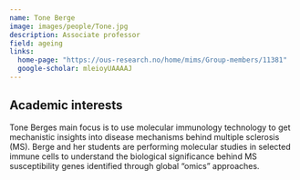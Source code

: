 ```yaml
---
name: Tone Berge
image: images/people/Tone.jpg
description: Associate professor
field: ageing
links:
  home-page: "https://ous-research.no/home/mims/Group-members/11381"
  google-scholar: mleioyUAAAAJ
---
```


## Academic interests

Tone Berges main focus is to use molecular immunology technology to get mechanistic insights into disease mechanisms behind multiple sclerosis (MS). Berge and her students are performing molecular studies in selected immune cells to understand the biological significance behind MS susceptibility genes identified through global “omics” approaches.